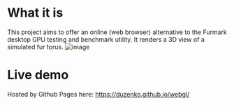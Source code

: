 # What it is

This project aims to offer an online (web browser) alternative to the Furmark desktop GPU testing and benchmark utility.
It renders a 3D view of a simulated fur torus.
![image](https://user-images.githubusercontent.com/1481807/165911718-636941ce-f081-4c4a-8bf7-67eef7663ae0.png)

# Live demo

Hosted by Github Pages here: https://duzenko.github.io/webgl/
